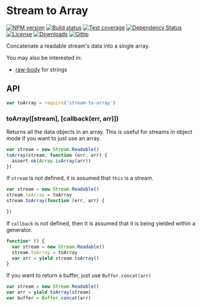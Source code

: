 # Stream to Array

[![NPM version][npm-image]][npm-url]
[![Build status][travis-image]][travis-url]
[![Test coverage][coveralls-image]][coveralls-url]
[![Dependency Status][david-image]][david-url]
[![License][license-image]][license-url]
[![Downloads][downloads-image]][downloads-url]
[![Gittip][gittip-image]][gittip-url]

Concatenate a readable stream's data into a single array.

You may also be interested in:

- [raw-body](https://github.com/stream-utils/raw-body) for strings

## API

```js
var toArray = require('stream-to-array')
```

### toArray([stream], [callback(err, arr)])

Returns all the data objects in an array.
This is useful for streams in object mode if you want to just use an array.

```js
var stream = new Stream.Readable()
toArray(stream, function (err, arr) {
  assert.ok(Array.isArray(arr))
})
```

If `stream` is not defined, it is assumed that `this` is a stream.

```js
var stream = new Stream.Readable()
stream.toArray = toArray
stream.toArray(function (err, arr) {

})
```

If `callback` is not defined, then it is assumed that it is being yielded within a generator.

```js
function* () {
  var stream = new Stream.Readable()
  stream.toArray = toArray
  var arr = yield stream.toArray()
}
```

If you want to return a buffer, just use `Buffer.concat(arr)`

```js
var stream = new Stream.Readable()
var arr = yield toArray(stream)
var buffer = Buffer.concat(arr)
```

[npm-image]: https://img.shields.io/npm/v/stream-to-array.svg?style=flat-square
[npm-url]: https://npmjs.org/package/stream-to-array
[github-tag]: http://img.shields.io/github/tag/stream-utils/stream-to-array.svg?style=flat-square
[github-url]: https://github.com/stream-utils/stream-to-array/tags
[travis-image]: https://img.shields.io/travis/stream-utils/stream-to-array.svg?style=flat-square
[travis-url]: https://travis-ci.org/stream-utils/stream-to-array
[coveralls-image]: https://img.shields.io/coveralls/stream-utils/stream-to-array.svg?style=flat-square
[coveralls-url]: https://coveralls.io/r/stream-utils/stream-to-array?branch=master
[david-image]: http://img.shields.io/david/stream-utils/stream-to-array.svg?style=flat-square
[david-url]: https://david-dm.org/stream-utils/stream-to-array
[license-image]: http://img.shields.io/npm/l/stream-to-array.svg?style=flat-square
[license-url]: LICENSE
[downloads-image]: http://img.shields.io/npm/dm/stream-to-array.svg?style=flat-square
[downloads-url]: https://npmjs.org/package/stream-to-array
[gittip-image]: https://img.shields.io/gittip/jonathanong.svg?style=flat-square
[gittip-url]: https://www.gittip.com/jonathanong/
